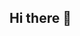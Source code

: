 ## Hi there 👋

<!-- Cabeçalhos --?

# Título 1
## Título 2
### Titulo 3
#### Título 4
##### Título 5
###### Título 6



<!--
**gabi-ahirota/gabi-ahirota** is a ✨ _special_ ✨ repository because its `README.md` (this file) appears on your GitHub profile.

Here are some ideas to get you started:

- 🔭 I’m currently working on ...
- 🌱 I’m currently learning ...
- 👯 I’m looking to collaborate on ...
- 🤔 I’m looking for help with ...
- 💬 Ask me about ...
- 📫 How to reach me: ...
- 😄 Pronouns: ...
- ⚡ Fun fact: ...
-->
